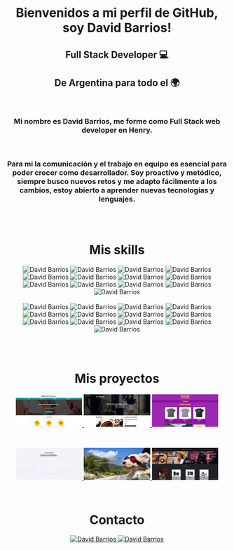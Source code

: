 <h1 align='center'>Bienvenidos a mi perfil de GitHub, soy David Barrios!</h1>

<h2 align="center">Full Stack Developer 💻</h2>
<h2 align="center">De Argentina para todo el 🌍</h2>
<br>
<h3 align="center">Mi nombre es David Barrios, me forme como Full Stack web developer en Henry.</h3><br>
<h3 align="center">
Para mi la comunicación y el trabajo en equipo es esencial para poder crecer como desarrollador. Soy proactivo y metódico, siempre busco nuevos retos y me adapto fácilmente a los cambios, estoy abierto a aprender nuevas tecnologías y lenguajes.
</h3>
<br>
<br>

<h1 align="center">Mis skills</h1>
<p align="center">
<img width="5%" src="https://cdn.jsdelivr.net/gh/devicons/devicon/icons/html5/html5-original-wordmark.svg" alt='David Barrios' />
<img width="5%" src="https://cdn.jsdelivr.net/gh/devicons/devicon/icons/css3/css3-original-wordmark.svg" alt='David Barrios' />
<img width="5%" src="https://cdn.jsdelivr.net/gh/devicons/devicon/icons/javascript/javascript-original.svg" alt='David Barrios' />
<img width="5%" src="https://cdn.jsdelivr.net/gh/devicons/devicon/icons/tailwindcss/tailwindcss-original-wordmark.svg" alt='David Barrios' />
<img width="5%" src="https://cdn.jsdelivr.net/gh/devicons/devicon/icons/bootstrap/bootstrap-original-wordmark.svg" alt='David Barrios' />
<img width="5%" src="https://cdn.jsdelivr.net/gh/devicons/devicon/icons/sass/sass-original.svg" alt='David Barrios' />
<img width="5%" src="https://cdn.jsdelivr.net/gh/devicons/devicon/icons/less/less-plain-wordmark.svg" alt='David Barrios' />
<img width="5%" src="https://cdn.jsdelivr.net/gh/devicons/devicon/icons/react/react-original-wordmark.svg" alt='David Barrios' />
<img width="5%" src="https://cdn.jsdelivr.net/gh/devicons/devicon/icons/redux/redux-original.svg" alt='David Barrios' />
<img width="5%" src="https://cdn.jsdelivr.net/gh/devicons/devicon/icons/express/express-original-wordmark.svg" alt='David Barrios' />
<img width="5%" src="https://cdn.jsdelivr.net/gh/devicons/devicon/icons/typescript/typescript-original.svg" alt='David Barrios' />
<img width="5%" src="https://cdn.jsdelivr.net/gh/devicons/devicon/icons/postgresql/postgresql-original-wordmark.svg" alt='David Barrios' />
<img width="5%" src="https://cdn.jsdelivr.net/gh/devicons/devicon/icons/sqlite/sqlite-original-wordmark.svg" alt='David Barrios' />
<br><br>
<img width="5%" src="https://cdn.jsdelivr.net/gh/devicons/devicon/icons/mysql/mysql-original-wordmark.svg" alt='David Barrios' />
<img width="5%" src="https://cdn.jsdelivr.net/gh/devicons/devicon/icons/sequelize/sequelize-original-wordmark.svg" alt='David Barrios' />
<img width="5%" src="https://cdn.jsdelivr.net/gh/devicons/devicon/icons/git/git-original-wordmark.svg" alt='David Barrios' />
<img width="5%" src="https://cdn.jsdelivr.net/gh/devicons/devicon/icons/nodejs/nodejs-original-wordmark.svg" alt='David Barrios' />
<img width="5%" src="https://cdn.jsdelivr.net/gh/devicons/devicon/icons/babel/babel-original.svg" alt='David Barrios' />
<img width="5%" src="https://cdn.jsdelivr.net/gh/devicons/devicon/icons/gulp/gulp-plain.svg" alt='David Barrios' />
<img width="5%" src="https://cdn.jsdelivr.net/gh/devicons/devicon/icons/jquery/jquery-original-wordmark.svg" alt='David Barrios' />
<img width="5%" src="https://cdn.jsdelivr.net/gh/devicons/devicon/icons/linux/linux-original.svg" alt='David Barrios' />
<img width="5%" src="https://cdn.jsdelivr.net/gh/devicons/devicon/icons/figma/figma-original.svg" alt='David Barrios' />
<img width="5%" src="https://cdn.jsdelivr.net/gh/devicons/devicon/icons/firebase/firebase-plain-wordmark.svg" alt='David Barrios' />
<img width="5%" src="https://cdn.jsdelivr.net/gh/devicons/devicon/icons/filezilla/filezilla-plain-wordmark.svg" alt='David Barrios' />
<img width="5%" src="https://cdn.jsdelivr.net/gh/devicons/devicon/icons/wordpress/wordpress-original.svg" alt='David Barrios' />
<img width="5%" src="https://cdn.jsdelivr.net/gh/devicons/devicon/icons/woocommerce/woocommerce-original-wordmark.svg" alt='David Barrios' />

</p>
<br>
<br>

 <h1 align="center">Mis proyectos</h1>
 
<p align='center'>
<a href="https://freelancer-db.netlify.app/">
 <img width="30%" src="./images/FREELANCE.jpg"/>
 </a>
 <a href="https://blogcafe-db.netlify.app/">
 <img width="30%" src="./images/CAFE.jpg"/>
 </a>
 <a href="https://frontedstore-db.netlify.app/">
 <img width="30%" src="./images/STORE.jpg"/>
 </a>
 </p>

<br>

<p align='center'>
<a href="https://dabarrio-todo-app.netlify.app/">
 <img width="30%" src="./images/todoApp.jpg"/>
 </a>
<a href="https://dabarrio-pi-dogs.vercel.app/">
 <img width="30%" src="./images/dabarrio-PI.jpg"/>
 </a>
<a href="https://pg-rgb-store-three.vercel.app/">
 <img width="30%" src="./images/PF.jpg"/>
 </a>
</p>

<br>
 <h1 align="center">Contacto</h1>
<p align="center">
<a href="https://www.linkedin.com/in/david-barrios-fullstack/">
<img width="5%" src="https://cdn.jsdelivr.net/gh/devicons/devicon/icons/linkedin/linkedin-original.svg" alt='David Barrios'/>
</a>
<a href="mailto:dev.dabarrio@gmail.com">
<img width="5%" src="https://cdn-icons-png.flaticon.com/512/281/281769.png" alt='David Barrios'/>
</a>
</p>

